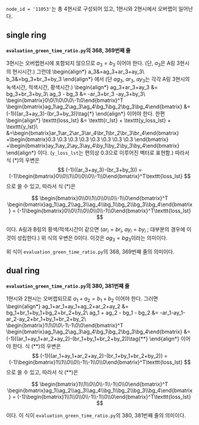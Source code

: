 

`node_id = '11053'`는 총 4현시로 구성되어 있고, 1현시와 2현시에서 오버랩이 일어난다.

## single ring

<b>`evaluation_green_time_ratio.py`의 368, 369번째 줄</b>

3현시는 오버랩현시에 포함되지 않으므로
$a_3=b_3$
이어야 한다. (단, $a_3$은 A링 3현시의 현시시간.)
그런데
\begin{align*}
a_3&=ag_3+ar_3+ay_3\\
b_3&=bg_3+br_3+by_3
\end{align*}
에서 (단 $ag_3$, $ar_3$, $ay_3$는 각각 A링 3현시의 녹색시간, 적색시간, 황색시간.)
\begin{align*}
ag_3+ar_3+ay_3 &= bg_3+br_3+by_3\\
ag_3 - bg_3 &= -ar_3+br_3 -ay_3+by_3\\
\begin{bmatrix}0\\0\\1\\0\\0\\0\\-1\\0\end{bmatrix}^T
\begin{bmatrix}ag_1\\ag_2\\ag_3\\ag_4\\bg_1\\bg_2\\bg_3\\bg_4\end{bmatrix}
&= (-1)((ar_3+ay_3)-(br_3+by_3))\tag{$*$}
\end{align*}
이어야 한다.
한편
\begin{align*}
\texttt{loss_lst}
&= \texttt{r_lst} + \texttt{y_loss_lst} + \texttt{y_lst}\\
&=\begin{bmatrix}ar_1\\ar_2\\ar_3\\ar_4\\br_1\\br_2\\br_3\\br_4\end{bmatrix}
+\begin{bmatrix}0.3 \\0.3 \\0.3 \\0.3 \\0.3 \\0.3 \\0.3 \\0.3 \end{bmatrix}
+\begin{bmatrix}ay_1\\ay_2\\ay_3\\ay_4\\by_1\\by_2\\by_3\\by_4\end{bmatrix}
\end{align*}
이다. ($\texttt{y_loss_lst}$는 편의상 0.3으로 이루어진 벡터로 표현함.)
따라서 식 $(*)$의 우변은
$$
(-1)((ar_3+ay_3)-(br_3+by_3))
=(-1)\begin{bmatrix}0\\0\\1\\0\\0\\0\\-1\\0\end{bmatrix}^T\texttt{loss_lst}
$$
으로 쓸 수 있고, 따라서 식 $(*)$은 

$$
\begin{bmatrix}0\\0\\1\\0\\0\\0\\-1\\0\end{bmatrix}^T
\begin{bmatrix}ag_1\\ag_2\\ag_3\\ag_4\\bg_1\\bg_2\\bg_3\\bg_4\end{bmatrix}
 = (-1)\begin{bmatrix}0\\0\\1\\0\\0\\0\\-1\\0\end{bmatrix}^T\texttt{loss_lst}
$$

이다.
A링과 B링의 황색/적색시간이 같으면 ($ar_i=br_i$, $ay_i=by_i$ ; 대부분의 경우에 이것이 성립한다.) 위 식의 우변은 0이다.
이것은 $ag_3=bg_3$이라는 의미이다.

위 식이 `evaluation_green_time_ratio.py`의 368, 369번째 줄의 의미이다.


## dual ring

<b>`evaluation_green_time_ratio.py`의 380, 381번째 줄</b>

1현시와 2현시는 오버랩되므로
$a_1+a_2=b_1+b_2$
이어야 한다.
그러면
\begin{align*}
ag_1+ar_1+ay_1+ag_2+ar_2+ay_2 &= bg_1+br_1+by_1+bg_2+br_2+by_2\\
ag_1 + ag_2 - bg_1 - bg_2 &= -ar_1-ay_1-ar_2-ay_2+br_1+by_1+br_2+by_2\\
\begin{bmatrix}1\\1\\0\\0\\-1\\-1\\0\\0\end{bmatrix}^T
\begin{bmatrix}ag_1\\ag_2\\ag_3\\ag_4\\bg_1\\bg_2\\bg_3\\bg_4\end{bmatrix}
&= (-1)((ar_1+ay_1+ar_2+ay_2)-(br_1+by_1+br_2+by_2))\tag{$**$}
\end{align*}
이어야 한다.
식 $(**)$의 우변은
$$
(-1)((ar_1+ay_1+ar_2+ay_2)-(br_1+by_1+br_2+by_2))
=(-1)\begin{bmatrix}1\\1\\0\\0\\-1\\-1\\0\\0\end{bmatrix}^T\texttt{loss_lst}
$$
으로 쓸 수 있고, 따라서 식 $(**)$은 

$$
\begin{bmatrix}1\\1\\0\\0\\-1\\-1\\0\\0\end{bmatrix}^T
\begin{bmatrix}ag_1\\ag_2\\ag_3\\ag_4\\bg_1\\bg_2\\bg_3\\bg_4\end{bmatrix}
 = (-1)\begin{bmatrix}1\\1\\0\\0\\-1\\-1\\0\\0\end{bmatrix}^T\texttt{loss_lst}
$$

이다. 이 식이 `evaluation_green_time_ratio.py`의 380, 381번째 줄의 의미이다.